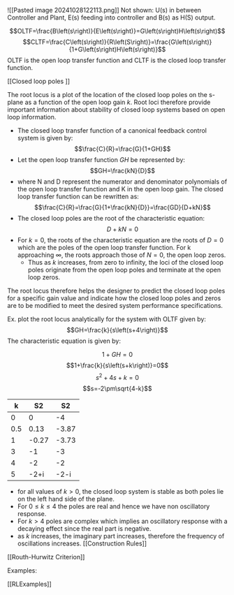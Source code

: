 ![[Pasted image 20241028122113.png]]
Not shown: U(s) in between Controller and Plant, E(s) feeding into controller and B(s) as H(S) output.


$$OLTF=\frac{B\left(s\right)}{E\left(s\right)}=G\left(s\right)H\left(s\right)$$
$$CLTF=\frac{C\left(s\right)}{R\left(S\right)}=\frac{G\left(s\right)}{1+G\left(s\right)H\left(s\right)}$$
OLTF is the open loop transfer function and CLTF is the closed loop transfer function.

[[Closed loop poles ]]

The root locus is a plot of the location of the closed loop poles on the s-plane as a function of the open loop gain $k$. Root loci therefore provide important information about stability of closed loop systems based on open loop information.
- The closed loop transfer function of a canonical feedback control system is given by:
$$\frac{C}{R}=\frac{G}{1+GH}$$
- Let the open loop transfer function $GH$ be represented by:$$GH=\frac{kN}{D}$$
- where N and D represent the numerator and denominator polynomials of the open loop transfer function and K in the open loop gain. The closed loop transfer function can be rewritten as:
$$\frac{C}{R}=\frac{G}{1+\frac{kN}{D}}=\frac{GD}{D+kN}$$
- The closed loop poles are the root of the characteristic equation:
$$D+kN=0$$
- For $k=0$, the roots of the characteristic equation are the roots of $D=0$ which are the poles of the open loop transfer function. For k approaching $\infty$, the roots approach those of $N=0$, the open loop zeros.
	- Thus as $k$ increases, from zero to infinity, the loci of the closed loop poles originate from the open loop poles and terminate at the open loop zeros. 

The root locus therefore helps the designer to predict the closed loop poles for a specific gain value and indicate how the closed loop poles and zeros are to be modified to meet the desired system performance specifications.

Ex. plot the root locus analytically for the system with OLTF given by: 
$$GH=\frac{k}{s\left(s+4\right)}$$
The characteristic equation is given by:

$$1+GH=0$$
$$1+\frac{k}{s\left(s+k\right)}=0$$
$$s^2+4s+k=0$$
$$s=-2\pm\sqrt{4-k}$$

| k   | S2    | S2    |
| --- | ----- | ----- |
| 0   | $0$   | -4    |
| 0.5 | 0.13  | -3.87 |
| 1   | -0.27 | -3.73 |
| 3   | -1    | -3    |
| 4   | -2    | -2    |
| 5   | -2+i  | -2-i  |
- for all values of $k>0$, the closed loop system is stable as both poles lie on the left hand side of the plane. 
- For $0\le k\le4$ the poles are real and hence we have non oscillatory response.
- For $k>4$ poles are complex which implies an oscillatory response with a decaying effect since the real part is negative.
- as $k$ increases, the imaginary part increases, therefore the frequency of oscillations increases.
[[Construction Rules]]

[[Routh-Hurwitz Criterion]]


Examples:

[[RLExamples]]

